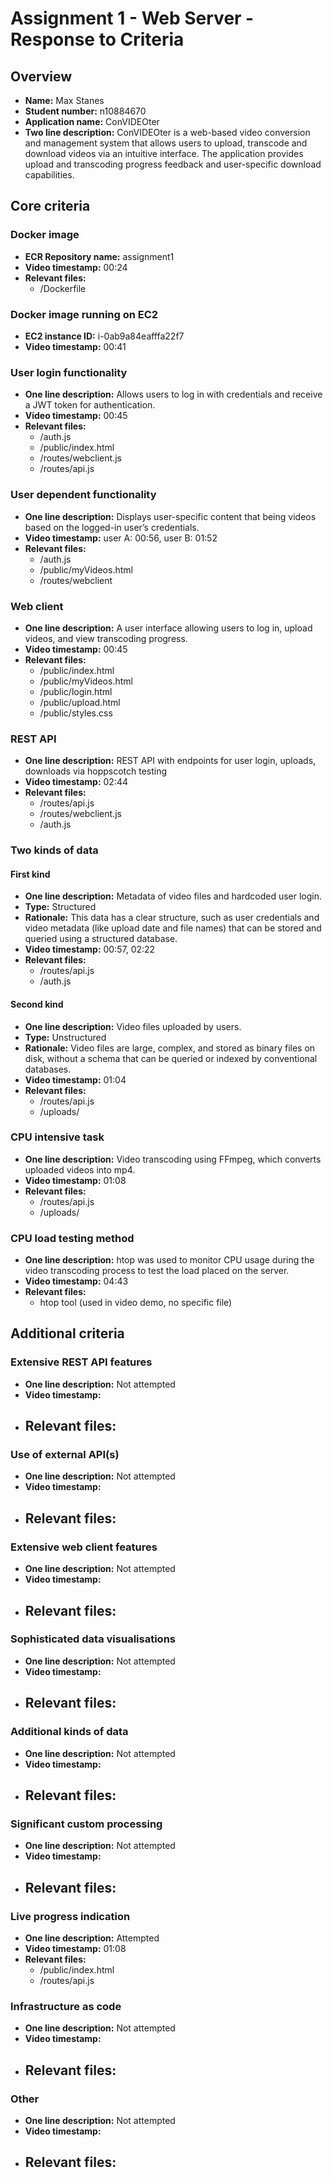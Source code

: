 Assignment 1 - Web Server - Response to Criteria
================================================

Overview
------------------------------------------------

- **Name:** Max Stanes
- **Student number:** n10884670
- **Application name:** ConVIDEOter
- **Two line description:** ConVIDEOter is a web-based video conversion and management system that allows users to upload, transcode and download videos via an intuitive interface. The application provides upload and transcoding progress feedback and user-specific download capabilities.


Core criteria
------------------------------------------------

### Docker image

- **ECR Repository name:** assignment1
- **Video timestamp:** 00:24
- **Relevant files:** 
    - /Dockerfile

### Docker image running on EC2

- **EC2 instance ID:** i-0ab9a84eafffa22f7
- **Video timestamp:** 00:41

### User login functionality

- **One line description:** Allows users to log in with credentials and receive a JWT token for authentication.
- **Video timestamp:** 00:45
- **Relevant files:**
    - /auth.js
    - /public/index.html
    - /routes/webclient.js
    - /routes/api.js

### User dependent functionality

- **One line description:** Displays user-specific content that being videos based on the logged-in user’s credentials.
- **Video timestamp:** user A: 00:56, user B: 01:52
- **Relevant files:**
    - /auth.js
    - /public/myVideos.html
    - /routes/webclient

### Web client

- **One line description:** A user interface allowing users to log in, upload videos, and view transcoding progress.
- **Video timestamp:** 00:45
- **Relevant files:**
    - /public/index.html
    - /public/myVideos.html
    - /public/login.html
    - /public/upload.html
    - /public/styles.css

### REST API

- **One line description:** REST API with endpoints for user login, uploads, downloads via hoppscotch testing
- **Video timestamp:** 02:44
- **Relevant files:**
    - /routes/api.js
    - /routes/webclient.js
    - /auth.js

### Two kinds of data

#### First kind

- **One line description:** Metadata of video files and hardcoded user login.
- **Type:** Structured
- **Rationale:** This data has a clear structure, such as user credentials and video metadata (like upload date and file names) that can be stored and queried using a structured database.
- **Video timestamp:** 00:57, 02:22
- **Relevant files:**
    - /routes/api.js
    - /auth.js

#### Second kind

- **One line description:** Video files uploaded by users.
- **Type:** Unstructured
- **Rationale:** Video files are large, complex, and stored as binary files on disk, without a schema that can be queried or indexed by conventional databases.
- **Video timestamp:** 01:04
- **Relevant files:**
  - /routes/api.js
  - /uploads/

### CPU intensive task

- **One line description:** Video transcoding using FFmpeg, which converts uploaded videos into mp4.
- **Video timestamp:** 01:08
- **Relevant files:**
    - /routes/api.js
    - /uploads/

### CPU load testing method

- **One line description:** htop was used to monitor CPU usage during the video transcoding process to test the load placed on the server.
- **Video timestamp:** 04:43
- **Relevant files:**
    - htop tool (used in video demo, no specific file)

Additional criteria
------------------------------------------------

### Extensive REST API features

- **One line description:** Not attempted
- **Video timestamp:**
- **Relevant files:**
    - 


### Use of external API(s)

- **One line description:** Not attempted
- **Video timestamp:**
- **Relevant files:**
    - 


### Extensive web client features

- **One line description:** Not attempted
- **Video timestamp:**
- **Relevant files:**
    - 


### Sophisticated data visualisations

- **One line description:** Not attempted
- **Video timestamp:**
- **Relevant files:**
    - 


### Additional kinds of data

- **One line description:** Not attempted
- **Video timestamp:**
- **Relevant files:**
    - 


### Significant custom processing

- **One line description:** Not attempted
- **Video timestamp:**
- **Relevant files:**
    - 


### Live progress indication

- **One line description:** Attempted
- **Video timestamp:** 01:08
- **Relevant files:**
    - /public/index.html
    - /routes/api.js


### Infrastructure as code

- **One line description:** Not attempted
- **Video timestamp:** 
- **Relevant files:**
    - 


### Other

- **One line description:** Not attempted
- **Video timestamp:**
- **Relevant files:**
    - 

